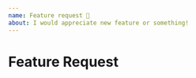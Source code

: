 ```yaml
---
name: Feature request 🚀
about: I would appreciate new feature or something!
---
```


# Feature Request

<!-- Describe it -->
